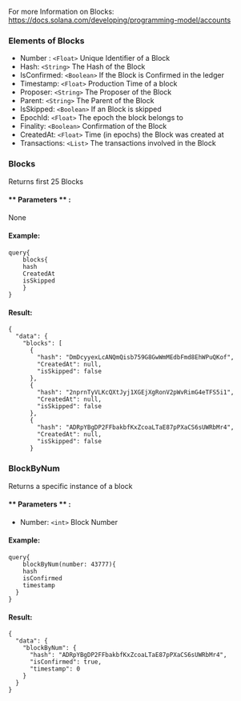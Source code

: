 For more Information on Blocks: https://docs.solana.com/developing/programming-model/accounts



### Elements of Blocks
* Number : `<Float>` Unique Identifier of a Block 
* Hash: `<String>` The Hash of the Block
* IsConfirmed: `<Boolean>` If the Block is Confirmed in the ledger
* Timestamp: `<Float>` Production Time of a block 
* Proposer: `<String>` The Proposer of the Block
* Parent: `<String>` The Parent of the Block 
* IsSkipped: `<Boolean>` If an Block is skipped
* EpochId: `<Float>` The epoch the block belongs to
* Finality: `<Boolean>` Confirmation of the Block
* CreatedAt: `<Float>` Time (in epochs) the Block was created at  
* Transactions: `<List>` The transactions involved in the Block 


### Blocks
Returns first 25 Blocks

#### ** Parameters ** : 

None 

#### Example:
```
query{
	blocks{
  	hash
    CreatedAt
    isSkipped
	}
}
```


#### Result:
```
{
  "data": {
    "blocks": [
      {
        "hash": "DmDcyyexLcANQmQisb759G8GwWmMEdbFmd8EhWPuQKof",
        "CreatedAt": null,
        "isSkipped": false
      },
      {
        "hash": "2nprnTyVLKcQXtJyj1XGEjXgRonV2pWvRimG4eTFS5i1",
        "CreatedAt": null,
        "isSkipped": false
      },
      {
        "hash": "ADRpYBgDP2FFbakbfKxZcoaLTaE87pPXaCS6sUWRbMr4",
        "CreatedAt": null,
        "isSkipped": false
      }
```

### BlockByNum
Returns a specific instance of a block


#### ** Parameters ** : 
* Number: `<int>` Block Number

#### Example:
```
query{
	blockByNum(number: 43777){
    hash
    isConfirmed
    timestamp
  }
}
```

#### Result:
```
{
  "data": {
    "blockByNum": {
      "hash": "ADRpYBgDP2FFbakbfKxZcoaLTaE87pPXaCS6sUWRbMr4",
      "isConfirmed": true,
      "timestamp": 0
    }
  }
}
```




